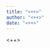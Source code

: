 ```yaml
---
title: "<++>"
author: "<++>"
date: "<++>"
---
```

<link rel="stylesheet" type="text/css" href="/home/<user>/markdown.css">

<++>
